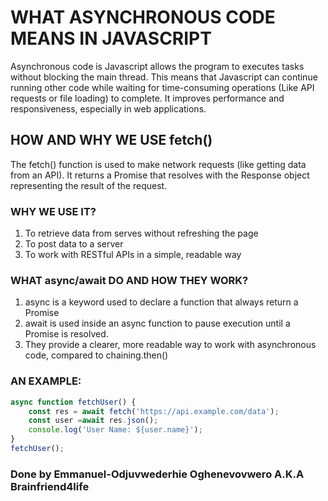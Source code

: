 # WHAT ASYNCHRONOUS CODE MEANS IN JAVASCRIPT
Asynchronous code is Javascript allows the program to executes tasks without blocking the main thread. This means that Javascript can continue running other code while waiting for time-consuming operations (Like API requests or file loading) to complete. It improves performance and responsiveness, especially in web applications.

## HOW AND WHY WE USE fetch()
The fetch() function is used to make network requests (like getting data from an API). It returns a Promise that resolves with the Response object representing the result of the request.

### WHY WE USE IT?
1. To retrieve data from serves without refreshing the page
2. To post data to a server
3. To work with RESTful APIs in a simple, readable way

### WHAT async/await DO AND HOW THEY WORK?
1. async is a keyword used to declare a function that always return a Promise
2. await is used inside an async function to pause execution until a Promise is resolved.
3. They provide a clearer, more readable way to work with asynchronous code, compared to chaining.then()

### AN EXAMPLE:
```js
async function fetchUser() { 
    const res = await fetch('https://api.example.com/data'); 
    const user =await res.json(); 
    console.log('User Name: ${user.name}'); 
}
fetchUser(); 
```

### Done by Emmanuel-Odjuvwederhie Oghenevovwero A.K.A Brainfriend4life
